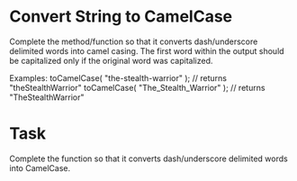 # Convert String to CamelCase
Complete the method/function so that it converts dash/underscore delimited words into camel casing. The first word within the output should be capitalized only if the original word was capitalized.

Examples:
toCamelCase( "the-stealth-warrior" ); // returns "theStealthWarrior"
toCamelCase( "The_Stealth_Warrior" ); // returns "TheStealthWarrior"

# Task
Complete the function so that it converts dash/underscore delimited words into CamelCase.